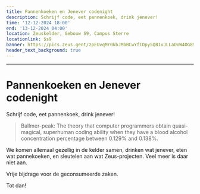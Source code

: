 ```yaml
---
title: Pannenkoeken en Jenever codenight
description: Schrijf code, eet pannenkoek, drink jenever!
time: '12-12-2024 18:00'
end: '13-12-2024 04:00'
location: Zeuskelder, Gebouw S9, Campus Sterre
locationlink: $s9
banner: https://pics.zeus.gent/zpEUvqMr0kbJMbBCwYfIOpy5QB1vJLLaOoW4OG8S.jpg
header_text_background: true
---
```

---

# Pannenkoeken en Jenever codenight
Schrijf code, eet pannenkoek, drink jenever!

> Ballmer-peak: The theory that computer programmers obtain quasi-magical, superhuman coding ability when they have a blood alcohol concentration percentage between 0.129% and 0.138%.


We komen allemaal gezellig in de kelder samen, drinken wat jenever, eten wat pannekoeken, en sleutelen aan wat Zeus-projecten. Veel meer is daar niet aan.

Vrije bijdrage voor de geconsumeerde zaken.

Tot dan!

